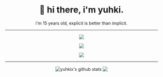 <h1 align='center'>
  🍣 hi there, i'm yuhki.
</h1>

<p align='center'>
  i'm 15 years old, explicit is better than implicit.
</p>

<hr>

<p align='center'>
  <img src="https://img.shields.io/badge/csharp%20-76932F.svg?&style=for-the-badge&logo=c%2B%2B&ogoColor=white"/>
</p>

<p align='center'>
  <img src="https://img.shields.io/badge/yuhki%230001%20-%237289DA.svg?&style=for-the-badge&logo=discord&logoColor=white"/>
</p>

<p align='center'>
<img src="https://giffiles.alphacoders.com/211/211796.gif"/>
</p>

<hr>

<p align='center'>
  <img align="center" src="https://github-readme-stats.vercel.app/api?username=yuhki&show_icons=true&include_all_commits=true&theme=dracula" alt="yuhkix's github stats" />
  <img align="center" src="https://github-readme-stats.vercel.app/api/top-langs/?username=yuhkix&layout=compact&theme=dracula" />
</p>
